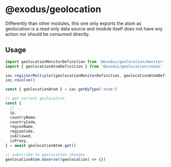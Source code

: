 # @exodus/geolocation

Differently than other modules, this one only exports the atom as geolocation is a read only data source and module itself does not have any action nor should be consumed directly.

## Usage

```js
import geolocationMonitorDefinition from '@exodus/geolocation/monitor'
import { geolocationAtomDefinition } from '@exodus/geolocation/atoms'

ioc.registerMultiple([geolocationMonitorDefinition, geolocationAtomDefinition])
ioc.resolve()

const { geolocationAtom } = ioc.getByType('atom')

// get current geolocation
const {
  // ...
  ip,
  countryName,
  countryCode,
  regionName,
  regionCode,
  isAllowed,
  isProxy,
} = await geolocationAtom.get()

// subscribe to geolocation changes
geolocationAtom.observe((geolocation) => {})
```
